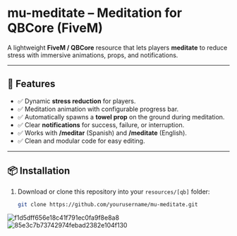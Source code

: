 # mu-meditate – Meditation for QBCore (FiveM)

A lightweight **FiveM / QBCore** resource that lets players **meditate** to reduce stress with immersive animations, props, and notifications.

---

## 🚀 Features

- ✅ Dynamic **stress reduction** for players.  
- ✅ Meditation animation with configurable progress bar.  
- ✅ Automatically spawns a **towel prop** on the ground during meditation.  
- ✅ Clear **notifications** for success, failure, or interruption.  
- ✅ Works with **/meditar** (Spanish) and **/meditate** (English).  
- ✅ Clean and modular code for easy editing.

---

## 📦 Installation

1. Download or clone this repository into your `resources/[qb]` folder:

   ```bash
   git clone https://github.com/yourusername/mu-meditate.git

   
![f1d5dff656e18c41f791ec0fa9f8e8a8](https://github.com/user-attachments/assets/a9ed2d61-4221-4c10-9853-05dbce3ce1d1)
![85e3c7b73742974febad2382e104f130](https://github.com/user-attachments/assets/665715a9-bf3d-4e43-8c6a-2f7f12dc8f27)
